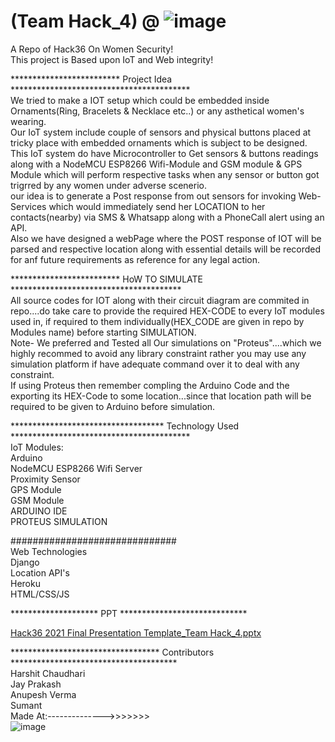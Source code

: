 # (Team Hack_4) @ ![image](https://user-images.githubusercontent.com/60003982/114287611-c583a900-9a85-11eb-998c-d9c693e500a5.png)

A Repo of Hack36 On Women Security!  
This project is Based upon IoT and Web integrity!  

************************* Project Idea *****************************************  
We tried to make a IOT setup which could be embedded inside Ornaments(Ring, Bracelets & Necklace etc..) or any asthetical women's wearing.  
Our IoT system include couple of sensors and physical buttons placed at tricky place with embedded ornaments which is subject to be designed.  
This IoT system do have Microcontroller to Get sensors & buttons readings along with a NodeMCU ESP8266 Wifi-Module and GSM module & GPS Module which will perform respective tasks when any sensor or button got trigrred by any women under adverse scenerio.  
our idea is to generate a Post response from out sensors for invoking Web-Services which would immediately send her LOCATION to her contacts(nearby) via SMS & Whatsapp along with a PhoneCall alert using an API.  
Also we have designed a webPage where the POST response of IOT will be parsed and respective location along with essential details will be recorded for anf future requirements as reference for any legal action.  

************************* HoW TO SIMULATE ***************************************  
All source codes for IOT along with their circuit diagram are commited in repo....do take care to provide the required HEX-CODE to every IoT modules used in, if required to them individually(HEX_CODE are given in repo by Modules name) before starting SIMULATION.  
Note- We preferred and Tested all Our simulations on "Proteus"....which we highly recommed to avoid any library constraint rather you may use any simulation platform if have adequate command over it to deal with any constraint.  
If using Proteus then remember compling the Arduino Code and the exporting its HEX-Code to some location...since that location path will be required to be given to Arduino before simulation.  

*********************************** Technology Used *****************************************  
IoT Modules:  
Arduino  
NodeMCU ESP8266 Wifi Server  
Proximity Sensor  
GPS Module  
GSM Module  
ARDUINO IDE  
PROTEUS SIMULATION  

##############################  
Web Technologies  
Django  
Location API's  
Heroku  
HTML/CSS/JS  

******************** PPT *****************************  

[Hack36 2021 Final Presentation Template_Team Hack_4.pptx](https://github.com/Lucifer2525-jnv/Hack_36/files/6291039/Hack36.2021.Final.Presentation.Template_Team.Hack_4.pptx)  

********************************** Contributors **************************************  
Harshit Chaudhari  
Jay Prakash  
Anupesh Verma  
Sumant  
Made At:-------------->>>>>>>  
![image](https://user-images.githubusercontent.com/60003982/114287637-0a0f4480-9a86-11eb-93e3-5533dd733963.png)

